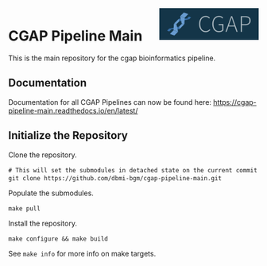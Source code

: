 <img src="https://github.com/dbmi-bgm/cgap-pipeline/blob/master/docs/images/cgap_logo.png" width="200" align="right">

# CGAP Pipeline Main

This is the main repository for the cgap bioinformatics pipeline.

## Documentation

Documentation for all CGAP Pipelines can now be found here:
https://cgap-pipeline-main.readthedocs.io/en/latest/

## Initialize the Repository

Clone the repository.

    # This will set the submodules in detached state on the current commit
    git clone https://github.com/dbmi-bgm/cgap-pipeline-main.git

Populate the submodules.

    make pull

Install the repository.

    make configure && make build

See ``make info`` for more info on make targets.
